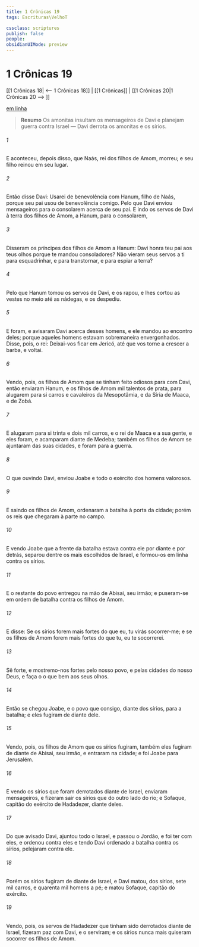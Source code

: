 ```yaml
---
title: 1 Crônicas 19
tags: Escrituras\VelhoT

cssclass: scriptures
publish: false
people:
obsidianUIMode: preview
---
```


# 1 Crônicas 19
[[1 Crônicas 18| <-- 1 Crônicas 18]] | [[1 Crônicas]] | [[1 Crônicas 20|1 Crônicas 20 --> ]]

[em linha](https://churchofjesuschrist.org/study/scriptures/ot/1-chr/19?lang=por)

> __Resumo__
Os amonitas insultam os mensageiros de Davi e planejam guerra contra Israel — Davi derrota os amonitas e os sírios.

###### 1 
E aconteceu, depois disso, que Naás, rei dos filhos de Amom, morreu; e seu filho reinou em seu lugar.

###### 2 
Então disse Davi: Usarei de benevolência com Hanum, filho de Naás, porque seu pai usou de benevolência comigo. Pelo que Davi enviou mensageiros para o consolarem acerca de seu pai. E indo os servos de Davi à terra dos filhos de Amom, a Hanum, para o consolarem,

###### 3 
Disseram os príncipes dos filhos de Amom a Hanum:  Davi honra teu pai aos teus olhos porque te mandou consoladores? Não vieram seus servos a ti para esquadrinhar, e para transtornar, e para espiar a terra?

###### 4 
Pelo que Hanum tomou os servos de Davi, e os rapou, e lhes cortou as vestes no meio até as nádegas, e os despediu.

###### 5 
E foram, e avisaram Davi acerca desses homens, e ele mandou  ao encontro deles; porque aqueles homens estavam sobremaneira envergonhados. Disse, pois, o rei: Deixai-vos ficar em Jericó, até que vos torne a crescer a barba, e  voltai.

###### 6 
Vendo, pois, os filhos de Amom que se tinham feito odiosos para com Davi, então enviaram Hanum, e os filhos de Amom mil talentos de prata, para alugarem para si carros e cavaleiros da Mesopotâmia, e da Síria de Maaca, e de Zobá.

###### 7 
E alugaram para si trinta e dois mil carros, e o rei de Maaca e a sua gente, e eles foram, e acamparam diante de Medeba; também os filhos de Amom se ajuntaram das suas cidades, e foram para a guerra.

###### 8 
O que ouvindo Davi, enviou Joabe e todo o exército dos homens valorosos.

###### 9 
E saindo os filhos de Amom, ordenaram a batalha à porta da cidade; porém os reis que chegaram  à parte no campo.

###### 10 
E vendo Joabe que a frente da batalha estava contra ele por diante e por detrás, separou dentre os mais escolhidos de Israel, e formou-os em linha contra os sírios.

###### 11 
E o restante do povo entregou na mão de Abisai, seu irmão; e puseram-se em ordem de batalha contra os filhos de Amom.

###### 12 
E disse: Se os sírios forem mais fortes do que eu, tu virás socorrer-me; e se os filhos de Amom forem mais fortes do que tu,  eu te socorrerei.

###### 13 
Sê forte, e mostremo-nos fortes pelo nosso povo, e pelas cidades do nosso Deus, e faça o  o que  bem aos seus olhos.

###### 14 
Então se chegou Joabe, e o povo que  consigo, diante dos sírios, para a batalha; e eles fugiram de diante dele.

###### 15 
Vendo, pois, os filhos de Amom que os sírios fugiram, também eles fugiram de diante de Abisai, seu irmão, e entraram na cidade; e foi Joabe para Jerusalém.

###### 16 
E vendo os sírios que foram derrotados diante de Israel, enviaram mensageiros, e fizeram sair os sírios que  do outro lado do rio; e Sofaque, capitão do exército de Hadadezer,  diante deles.

###### 17 
Do que avisado Davi, ajuntou todo o Israel, e passou o Jordão, e foi ter com eles, e ordenou contra eles  e tendo Davi ordenado a batalha contra os sírios, pelejaram contra ele.

###### 18 
Porém os sírios fugiram de diante de Israel, e Davi matou, dos sírios,  sete mil carros, e quarenta mil homens a pé; e matou Sofaque, capitão do exército.

###### 19 
Vendo, pois, os servos de Hadadezer que tinham sido derrotados diante de Israel, fizeram paz com Davi, e o serviram; e os sírios nunca mais quiseram socorrer os filhos de Amom.

